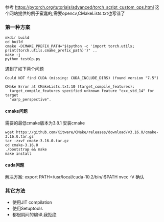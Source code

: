参考 https://pytorch.org/tutorials/advanced/torch_script_custom_ops.html
这个网站提供的例子蛮蠢的,需要opencv,CMakeLists.txt也写错了
### 第一种方案
``` shell
mkdir build
cd build
cmake -DCMAKE_PREFIX_PATH="$(python -c 'import torch.utils; print(torch.utils.cmake_prefix_path)')" ..
make -j
python testOp.py
```
遇到了如下两个问题
```shell
Could NOT find CUDA (missing: CUDA_INCLUDE_DIRS) (found version "7.5")

CMake Error at CMakeLists.txt:10 (target_compile_features):
  target_compile_features specified unknown feature "cxx_std_14" for target
  "warp_perspective".
```

#### cmake问题
需要的最低cmake版本为3.8.1
安装cmake
``` shell
wget https://github.com/Kitware/CMake/releases/download/v3.16.0/cmake-3.16.0.tar.gz
tar -zxvf cmake-3.16.0.tar.gz
cd cmake-3.16.0
./bootstrap && make
make install
```

#### cuda问题
解决方案:
export PATH=/usr/local/cuda-10.2/bin/:$PATH
nvcc -V 确认

### 其它方法
- 使用JIT compilation
- 使用Setuptools
- 都很阴间的编译,我拒绝